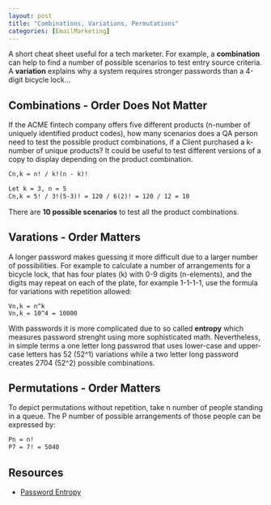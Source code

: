 ```yaml
---
layout: post
title: "Combinations, Variations, Permutations"
categories: [EmailMarketing]
---
```


A short cheat sheet useful for a tech marketer. For example, a **combination** can help to find a number of possible scenarios to test entry source criteria. A **variation** explains why a system requires stronger passwords than a 4-digit bicycle lock&hellip;

## Combinations - Order Does Not Matter
If the ACME fintech company offers five different products (n-number of uniquely identified product codes), how many scenarios does a QA person need to test the possible product combinations, if a Client purchased a k-number of unique products? It could be useful to test different versions of a copy to display depending on the product combination.

```html
Cn,k = n! / k!(n - k)!

Let k = 3, n = 5
Cn,k = 5! / 3!(5-3)! = 120 / 6(2)! = 120 / 12 = 10
```
There are **10 possible scenarios** to test all the product combinations.

## Varations - Order Matters
A longer password makes guessing it more difficult due to a larger number of possibilities. For example to calculate a number of arrangements for a bicycle lock, that has four plates (k) with 0-9 digits (n-elements), and the digits may repeat on each of the plate, for example 1-1-1-1, use the formula for variations with repetition allowed:

```text
Vn,k = n^k
Vn,k = 10^4 = 10000
```

With passwords it is more complicated due to so called **entropy** which measures password strenght using more sophisticated math. Nevertheless, in simple terms a one letter long passwrod that uses lower-case and upper-case letters has 52 (52^1) variations while a two letter long password creates 2704 (52^2) possible combinations.

## Permutations - Order Matters
To depict permutations without repetition, take n number of people standing in a queue. The P number of possible arrangements of those people can be expressed by:
```html
Pn = n!
P7 = 7! = 5040
```

## Resources
*  [Password Entropy](https://www.omnicalculator.com/other/password-entropy)